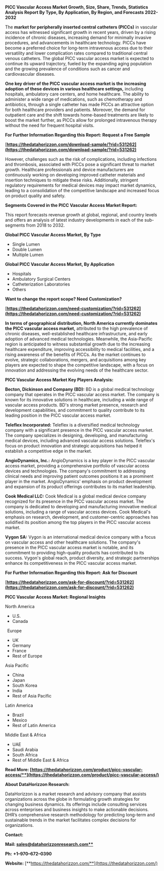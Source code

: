 ﻿**PICC Vascular Access Market Growth, Size, Share, Trends, Statistics Analysis Report By Type, By Application, By Region, and Forecasts 2022-2032**

The **market for peripherally inserted central catheters (PICCs)** in vascular access has witnessed significant growth in recent years, driven by a rising incidence of chronic diseases, increasing demand for minimally invasive procedures, and advancements in healthcare technology. PICCs have become a preferred choice for long-term intravenous access due to their versatility and lower complication rates compared to traditional central venous catheters. The global PICC vascular access market is expected to continue its upward trajectory, fueled by the expanding aging population and the growing prevalence of conditions such as cancer and cardiovascular diseases.

**One key driver of the PICC vascular access market is the increasing adoption of these devices in various healthcare settings,** including hospitals, ambulatory care centers, and home healthcare. The ability to administer a wide range of medications, such as chemotherapy and antibiotics, through a single catheter has made PICCs an attractive option for both healthcare providers and patients. Moreover, the demand for outpatient care and the shift towards home-based treatments are likely to boost the market further, as PICCs allow for prolonged intravenous therapy without the need for frequent hospital visits.

**For Further Information Regarding this Report: Request a Free Sample**	

[**https://thedatahorizzon.com/download-sample/?rid=531262](https://thedatahorizzon.com/download-sample/?rid=531262)** 

However, challenges such as the risk of complications, including infections and thrombosis, associated with PICCs pose a significant threat to market growth. Healthcare professionals and device manufacturers are continuously working on developing improved catheter materials and insertion techniques to mitigate these risks. Additionally, stringent regulatory requirements for medical devices may impact market dynamics, leading to a consolidation of the competitive landscape and increased focus on product quality and safety.

**Segments Covered in the PICC Vascular Access Market Report:**

This report forecasts revenue growth at global, regional, and country levels and offers an analysis of latest industry developments in each of the sub-segments from 2018 to 2032.

**Global PICC Vascular Access Market, By Type**

- Single Lumen
- Double Lumen
- Multiple Lumen

**Global PICC Vascular Access Market, By Application**

- Hospitals
- Ambulatory Surgical Centers
- Catheterization Laboratories
- Others

**Want to change the report scope? Need Customization?**

[**https://thedatahorizzon.com/need-customization/?rid=531262](https://thedatahorizzon.com/need-customization/?rid=531262)** 

**In terms of geographical distribution, North America currently dominates the PICC vascular access market,** attributed to the high prevalence of chronic diseases, well-established healthcare infrastructure, and early adoption of advanced medical technologies. Meanwhile, the Asia-Pacific region is anticipated to witness substantial growth due to the increasing healthcare expenditure, improving accessibility to medical facilities, and a rising awareness of the benefits of PICCs. As the market continues to evolve, strategic collaborations, mergers, and acquisitions among key players are expected to shape the competitive landscape, with a focus on innovation and addressing the evolving needs of the healthcare sector.

**PICC Vascular Access Market Key Players Analysis:** 

**Becton, Dickinson and Company (BD):** BD is a global medical technology company that operates in the PICC vascular access market. The company is known for its innovative solutions in healthcare, including a wide range of vascular access products. BD's strong market presence, research and development capabilities, and commitment to quality contribute to its leading position in the PICC vascular access market.

**Teleflex Incorporated:** Teleflex is a diversified medical technology company with a significant presence in the PICC vascular access market. The company specializes in designing, developing, and manufacturing medical devices, including advanced vascular access solutions. Teleflex's focus on product innovation and strategic acquisitions has helped it establish a competitive edge in the market.

**AngioDynamics, Inc.:** AngioDynamics is a key player in the PICC vascular access market, providing a comprehensive portfolio of vascular access devices and technologies. The company's commitment to addressing clinical needs and improving patient outcomes positions it as a prominent player in the market. AngioDynamics' emphasis on product development and expansion of its product offerings contributes to its market leadership.

**Cook Medical LLC:** Cook Medical is a global medical device company recognized for its presence in the PICC vascular access market. The company is dedicated to developing and manufacturing innovative medical solutions, including a range of vascular access devices. Cook Medical's emphasis on research, development, and customer-centric approaches has solidified its position among the top players in the PICC vascular access market.

**Vygon SA:** Vygon is an international medical device company with a focus on vascular access and other healthcare solutions. The company's presence in the PICC vascular access market is notable, and its commitment to providing high-quality products has contributed to its success. Vygon's global reach, product diversity, and strategic partnerships enhance its competitiveness in the PICC vascular access market.

**For Further Information Regarding this Report: Ask for Discount**	

[**https://thedatahorizzon.com/ask-for-discount/?rid=531262](https://thedatahorizzon.com/ask-for-discount/?rid=531262)**  

**PICC Vascular Access Market: Regional Insights**

North America

- U.S.
- Canada

` `Europe

- UK
- Germany
- France
- Rest of Europe

Asia Pacific

- China
- Japan
- South Korea
- India
- Rest of Asia Pacific

Latin America

- Brazil
- Mexico
- Rest of Latin America

Middle East & Africa

- UAE
- Saudi Arabia
- South Africa
- Rest of Middle East & Africa

**Read More: [https://thedatahorizzon.com/product/picc-vascular-access/**](https://thedatahorizzon.com/product/picc-vascular-access/)** 

**About DataHorizzon Research:**

DataHorizzon is a market research and advisory company that assists organizations across the globe in formulating growth strategies for changing business dynamics. Its offerings include consulting services across enterprises and business insights to make actionable decisions. DHR’s comprehensive research methodology for predicting long-term and sustainable trends in the market facilitates complex decisions for organizations.

**Contact:**

**Mail: [sales@datahorizzonresearch.com**](mailto:sales@datahorizzonresearch.com)**

**Ph:** **+1–970–672–0390**

**Website:** [**https://thedatahorizzon.com/**](https://thedatahorizzon.com/)

